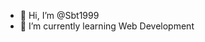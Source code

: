 - 👋 Hi, I’m @Sbt1999
- 🌱 I’m currently learning Web Development

<!---
Sbt1999/Sbt1999 is a ✨ special ✨ repository because its `README.md` (this file) appears on your GitHub profile.
You can click the Preview link to take a look at your changes.
--->
